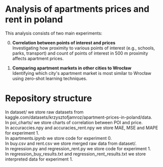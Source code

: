 # Analysis of apartments prices and rent in poland

This analysis consists of two main experiments:

0. **Correlation between points of interest and prices**  
   Investigating how proximity to various points of interest (e.g., schools, parks, transport) and count of points of interest in 500 m proximity affects apartment prices.
   
1. **Comparing apartment markets in other cities to Wrocław**  
   Identifying which city's apartment market is most similar to Wrocław using zero-shot learning techniques.


# Repository structure
In dataset/ we store raw datasets from kaggle.com/datasets/krzysztofjamroz/apartment-prices-in-poland/data.  
In poi_charts/ we store charts of correlation between POI and price.  
In accuraccies.npy and accuracies_rent.npy we store MAE, MSE and MAPE for experiment 1.  
In apartments.ipynb we store code for experiment 0.  
In buy.csv and rent.csv we store merged raw data from dataset/.  
In regression.py and regression_rent.py we store code for experiment 1.  
In regression_buy_results.txt and regression_rent_results.txt we store interpreted data for experiment 1.  
